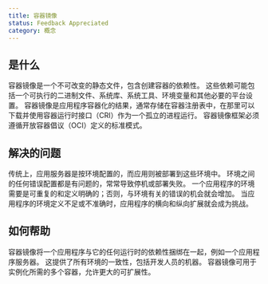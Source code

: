 ```yaml
---
title: 容器镜像
status: Feedback Appreciated
category: 概念
---
```


## 是什么

容器镜像是一个不可改变的静态文件，包含创建容器的依赖性。
这些依赖可能包括一个可执行的二进制文件、系统库、系统工具、环境变量和其他必要的平台设置。
容器镜像是应用程序容器化的结果，通常存储在容器注册表中，在那里可以下载并使用容器运行时接口（CRI）作为一个孤立的进程运行。
容器镜像框架必须遵循开放容器倡议（OCI）定义的标准模式。

## 解决的问题

传统上，应用服务器是按环境配置的，而应用则被部署到这些环境中。
环境之间的任何错误配置都是有问题的，常常导致停机或部署失败。
一个应用程序的环境需要是可重复的和定义明确的；否则，与环境有关的错误的机会就会增加。
当应用程序的环境定义不足或不准确时，应用程序的横向和纵向扩展就会成为挑战。

## 如何帮助

容器镜像将一个应用程序与它的任何运行时的依赖性捆绑在一起，例如一个应用程序服务器。
这提供了所有环境的一致性，包括开发人员的机器。
容器镜像可用于实例化所需的多个容器，允许更大的可扩展性。

